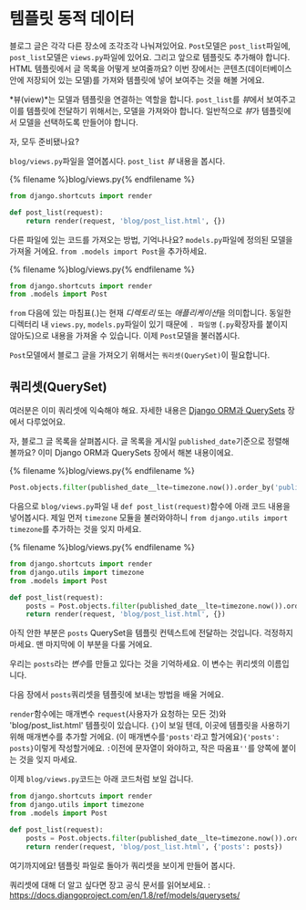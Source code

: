 # 템플릿 동적 데이터

블로그 글은 각각 다른 장소에 조각조각 나눠져있어요. `Post`모델은 `post_list`파일에, `post_list`모델은 `views.py`파일에 있어요. 그리고 앞으로 템플릿도 추가해야 합니다. HTML 템플릿에서 글 목록을 어떻게 보여줄까요? 이번 장에서는 콘텐츠(데이터베이스 안에 저장되어 있는 모델)를 가져와 템플릿에 넣어 보여주는 것을 해볼 거에요.

*뷰(view)*는 모델과 템플릿을 연결하는 역할을 합니다. `post_list`를 *뷰*에서 보여주고 이를 템플릿에 전달하기 위해서는, 모델을 가져와야 합니다. 일반적으로 *뷰*가 템플릿에서 모델을 선택하도록 만들어야 합니다.

자, 모두 준비됐나요?

`blog/views.py`파일을 열어봅시다. `post_list` *뷰* 내용을 봅시다.

{% filename %}blog/views.py{% endfilename %}
```python
from django.shortcuts import render

def post_list(request):
    return render(request, 'blog/post_list.html', {})
```

다른 파일에 있는 코드를 가져오는 방법, 기억나나요? `models.py`파일에 정의된 모델을 가져올 거에요. `from .models import Post`을 추가하세요.

{% filename %}blog/views.py{% endfilename %}
```python
from django.shortcuts import render
from .models import Post
```

`from` 다음에 있는 마침표(.)는 현재 *디렉토리* 또는 *애플리케이션*을 의미합니다. 동일한 디렉터리 내 `views.py`, `models.py`파일이 있기 때문에 `. 파일명` (`.py`확장자를 붙이지 않아도)으로 내용을 가져올 수 있습니다. 이제 `Post`모델을 불러봅시다.

`Post`모델에서 블로그 글을 가져오기 위해서는 `쿼리셋(QuerySet)`이 필요합니다.

## 쿼리셋(QuerySet)

여러분은 이미 쿼리셋에 익숙해야 해요. 자세한 내용은 [Django ORM과 QuerySets](../django_orm/README.md) 장에서 다루었어요.

자, 블로그 글 목록을 살펴봅시다. 글 목록을 게시일 `published_date`기준으로 정렬해볼까요? 이미 Django ORM과 QuerySets 장에서 해본 내용이에요.

{% filename %}blog/views.py{% endfilename %}
```python
Post.objects.filter(published_date__lte=timezone.now()).order_by('published_date')
```

다음으로 `blog/views.py`파일 내 `def post_list(request)`함수에 아래 코드 내용을 넣어봅시다. 제일 먼저 `timezone` 모듈을 불러와야하니 `from django.utils import timezone`를 추가하는 것을 잊지 마세요.

{% filename %}blog/views.py{% endfilename %}
```python
from django.shortcuts import render
from django.utils import timezone
from .models import Post

def post_list(request):
    posts = Post.objects.filter(published_date__lte=timezone.now()).order_by('published_date')
    return render(request, 'blog/post_list.html', {})
```

아직 안한 부분은 `posts` QuerySet을 템플릿 컨텍스트에 전달하는 것입니다. 걱정하지 마세요. 맨 마지막에 이 부분을 다룰 거에요.

우리는 `posts`라는 *변수*를 만들고 있다는 것을 기억하세요. 이 변수는 퀴리셋의 이름입니다.

다음 장에서 `posts`쿼리셋을 템플릿에 보내는 방법을 배울 거에요.

`render`함수에는 매개변수 `request`(사용자가 요청하는 모든 것)와 'blog/post_list.html' 템플릿이 있습니다. `{}`이 보일 텐데, 이곳에 템플릿을 사용하기 위해 매개변수를 추가할 거에요. (이 매개변수를`'posts'`라고 할거에요)`{'posts': posts}`이렇게 작성할거에요. `:`이전에 문자열이 와야하고, 작은 따옴표`''`를 양쪽에 붙이는 것을 잊지 마세요.

이제 `blog/views.py`코드는 아래 코드처럼 보일 겁니다.

```python
from django.shortcuts import render
from django.utils import timezone
from .models import Post

def post_list(request):
    posts = Post.objects.filter(published_date__lte=timezone.now()).order_by('published_date')
    return render(request, 'blog/post_list.html', {'posts': posts})
```

여기까지에요! 템플릿 파일로 돌아가 쿼리셋을 보이게 만들어 봅시다.

쿼리셋에 대해 더 알고 싶다면 장고 공식 문서를 읽어보세요. :
https://docs.djangoproject.com/en/1.8/ref/models/querysets/
